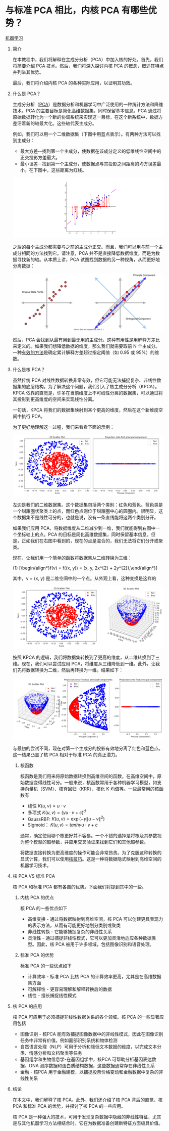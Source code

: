 # 与标准 PCA 相比，内核 PCA 有哪些优势？

[机器学习](README-zh.md)

1. 简介

    在本教程中，我们将解释在主成分分析（PCA）中加入核的好处。首先，我们将简要介绍 PCA 技术。然后，我们将深入探讨内核 PCA 的概念，概述其特点并列举其优势。

    最后，我们将介绍内核 PCA 的各种实际应用，以证明其功效。

2. 什么是 PCA？

    主成分分析（[PCA](https://www.baeldung.com/cs/principal-component-analysis)）是数据分析和机器学习中广泛使用的一种统计方法和降维技术。PCA 的主要目标是简化高维数据集，同时保留基本信息。PCA 通过将原始数据转化为一个新的协调系统来实现这一目标，在这个新系统中，数据方差沿着新的轴最大化。这些轴代表主成分。

    例如，我们可以用一个二维数据集（下图中用蓝点表示）。有两种方法可以找到主成分：

    - 最大方差--找到第一个主成分，使数据在该成分定义的低维线性空间中的正交投影方差最大。
    - 最小误差--找到第一个主成分，使数据点与其投影之间距离的均方误差最小。在下图中，这些距离为红线。

    ![距离误差](pic/Q7HIP.gif)

    之后的每个主成分都需要与之前的主成分正交。而且，我们可以用与前一个主成分相同的方法找到它。请注意，PCA 并不是直接降低数据维度，而是为数据寻找新的轴。从本质上讲，PCA 试图找到数据的另一种视角，从而更好地分离数据：

    ![PCA](pic/img_652636523957b.svg)

    然后，PCA 会找到从最有用到最无用的主成分。这种有用性是用解释方差比来定义的。如果我们想降低数据的维度，那么我们就需要取前 N 个主成分。一种[有效的方法](https://www.baeldung.com/cs/pca)是确定累计解释方差超过指定阈值（如 0.95 或 95%）的维数。

3. 什么是核 PCA？

    虽然传统 PCA 对线性数据转换非常有效，但它可能无法捕捉复杂、非线性数据集的底层结构。为了解决这个问题，我们引入了核主成分分析（KPCA）。KPCA 依靠的直觉是，许多在当前维度上不可线性分离的数据集，可以通过将其投影到更高维度的空间来实现线性分离。

    一句话，KPCA 将我们的数据集映射到某个更高的维度，然后在这个新维度空间中执行 PCA。

    为了更好地理解这一过程，我们来看看下面的示例：

    ![PCA示例](pic/pca_example_1.webp)

    左边是我们的二维数据集。这个数据集包括两个类别：红色和蓝色。蓝色类是一个甜甜圈状聚类上的点，而红色点则位于甜甜圈中心的圆圈内。很明显，这个数据集不是线性可分的，也就是说，没有一条直线能将这两个类别分开。

    如果我们应用 PCA，将数据维度从二维减少到一维，我们就能得到右图中一个坐标轴上的点。PCA 的目标是简化高维数据集，同时保留基本信息。但是，正如我们在右图中看到的，现在的点是混合的，我们无法将它们分开或聚类。

    现在，让我们用一个简单的函数将数据集从二维转换为三维：

    (1) \[\begin{align*}f(v) = f((x, y)) = (x, y, 2x^{2} + 2y^{2}),\end{align*}\]

    其中，v = (x, y) 是二维空间中的一个点。从外观上看，这种变换是这样的

    ![PCA变换](pic/pca_example_2.webp)

    按照 KPCA 的逻辑，我们将数据集转换到了更高的维度，从二维转换到了三维。现在，我们可以尝试应用 PCA，将维度从三维降低到一维。此外，让我们先将数据转换为二维，然后再转换为一维。结果如下：

    ![数据变换](pic/pca_example_3.webp)

    与最初的尝试不同，现在对第一个主成分的投影有效地分离了红色和蓝色点。这一结果凸显了核 PCA 相对于标准 PCA 的真正潜力。

    1. 核函数

        核函数是我们用来将原始数据转换到高维空间的函数，在高维空间中，原始数据变得线性可分。一般来说，核函数常用于各种机器学习模型，如支持向量机（[SVM](https://www.baeldung.com/cs/ml-support-vector-machines)）、核脊回归（KRR）、核化 K 均值等。一些最常用的核函数有

        - 线性 $K(u,v) = u\cdot v$
        - 多项式 $K(u,v) = (\gamma u\cdot v+c)^d$
        - GaussRBF: $K(u,v) = \exp{(-\gamma\|u-v\|^2)}$
        - Sigmoid： $K(u,v) = tanh{\gamma u\cdot v+c}$

        通常，确定使用哪个核更好并不容易。一个不错的选择是将核及其参数视为整个模型的超参数，并应用交叉验证来找到它们和其他超参数。

        将数据直接转换为更高维度的操作可能会非常昂贵。为了克服这种转换的显式计算，我们可以使用[核技巧](https://www.baeldung.com/cs/intuition-behind-kernels-in-machine-learning#the-mathematics-of-kernels)。这是一种将数据隐式映射到高维空间的机器学习技术。

4. 核 PCA VS 标准 PCA

    核 PCA 和标准 PCA 都有各自的优势。下面我们将提到其中的一些。

    1. 内核 PCA 的优点

        核 PCA 的一些优点如下

        - 高维变换 - 通过将数据映射到高维空间，核 PCA 可以创建更具表现力的表示方法，从而有可能更好地划分类别或聚类
        - 非线性转换 - 它能够捕捉复杂的非线性关系
        - 灵活性 - 通过捕捉非线性模式，它可以更加灵活地适应各种数据类型。因此，核 PCA 被用于许多领域，包括图像识别和语音处理。

    2. 标准 PCA 的优势

        标准 PCA 的一些优点如下

        - 计算效率 - 标准 PCA 比核 PCA 的计算效率更高，尤其是在高维数据集方面
        - 可解释性 - 更容易理解和解释转换后的数据
        - 线性 - 擅长捕捉线性模式

5. 核 PCA 的应用

    核 PCA 可应用于必须捕捉非线性数据关系的各个领域。核 PCA 的一些显著应用包括

    - 图像识别 - 核PCA 能有效捕捉图像数据中的非线性模式，因此在图像识别任务中非常有价值。例如面部识别系统和物体检测
    - 自然语言处理（NLP）可用于分析和降低文本数据的维度，以完成文本分类、情感分析和文档聚类等任务
    - 基因组学和生物信息学-在基因组学中，核PCA 可帮助分析基因表达数据、DNA 测序数据和蛋白质结构数据，这些数据通常存在非线性关系
    - 金融 - 核PCA 用于金融建模，以捕捉股票价格变动和金融数据中复杂的非线性关系

6. 结论

    在本文中，我们解释了核 PCA。此外，我们还介绍了核 PCA 背后的直觉、核 PCA 和标准 PCA 的优势，并探讨了核 PCA 的一些应用。

    核 PCA 是一种强大的技术，可用于发现复杂数据中隐藏的非线性特征，尤其是与其他机器学习方法相结合时。它在为数据准备创建新特征方面极具价值。

